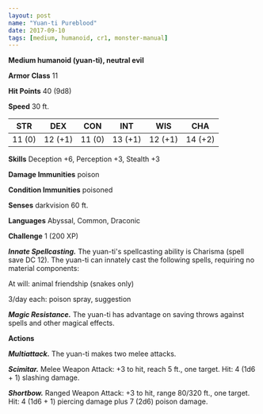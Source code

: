 ```yaml
---
layout: post
name: "Yuan-ti Pureblood"
date: 2017-09-10
tags: [medium, humanoid, cr1, monster-manual]
---
```


**Medium humanoid (yuan-ti), neutral evil**

**Armor Class** 11

**Hit Points** 40 (9d8)

**Speed** 30 ft.

|   STR   |   DEX   |   CON   |   INT   |   WIS   |   CHA   |
|:-----:|:-----:|:-----:|:-----:|:-----:|:-----:|
| 11 (0) | 12 (+1) | 11 (0) | 13 (+1) | 12 (+1) | 14 (+2) |

**Skills** Deception +6, Perception +3, Stealth +3

**Damage Immunities** poison

**Condition Immunities** poisoned

**Senses** darkvision 60 ft.

**Languages** Abyssal, Common, Draconic

**Challenge** 1 (200 XP)

***Innate Spellcasting.*** The yuan-ti's spellcasting ability is Charisma (spell save DC 12). The yuan-ti can innately cast the following spells, requiring no material components: 

At will: animal friendship (snakes only)

3/day each: poison spray, suggestion

***Magic Resistance.*** The yuan-ti has advantage on saving throws against spells and other magical effects.

**Actions**

***Multiattack.*** The yuan-ti makes two melee attacks.

***Scimitar.*** Melee Weapon Attack: +3 to hit, reach 5 ft., one target. Hit: 4 (1d6 + 1) slashing damage.

***Shortbow.*** Ranged Weapon Attack: +3 to hit, range 80/320 ft., one target. Hit: 4 (1d6 + 1) piercing damage plus 7 (2d6) poison damage.

